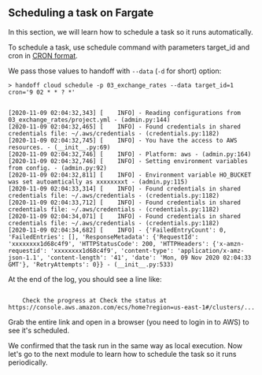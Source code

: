 ## Scheduling a task on Fargate

In this section, we will learn how to schedule a task so it runs automatically.


To schedule a task, use schedule command with parameters target_id and
cron in [CRON format](https://en.wikipedia.org/wiki/Cron).

We pass those values to handoff with `--data` (`-d` for short) option:


```shell
> handoff cloud schedule -p 03_exchange_rates --data target_id=1 cron='9 02 * * ? *'
```
```shell

[2020-11-09 02:04:32,343] [    INFO] - Reading configurations from 03_exchange_rates/project.yml - (admin.py:144)
[2020-11-09 02:04:32,465] [    INFO] - Found credentials in shared credentials file: ~/.aws/credentials - (credentials.py:1182)
[2020-11-09 02:04:32,745] [    INFO] - You have the access to AWS resources. - (__init__.py:69)
[2020-11-09 02:04:32,746] [    INFO] - Platform: aws - (admin.py:164)
[2020-11-09 02:04:32,746] [    INFO] - Setting environment variables from config. - (admin.py:92)
[2020-11-09 02:04:32,811] [    INFO] - Environment variable HO_BUCKET was set autoamtically as xxxxxxxxt - (admin.py:115)
[2020-11-09 02:04:33,314] [    INFO] - Found credentials in shared credentials file: ~/.aws/credentials - (credentials.py:1182)
[2020-11-09 02:04:33,712] [    INFO] - Found credentials in shared credentials file: ~/.aws/credentials - (credentials.py:1182)
[2020-11-09 02:04:34,071] [    INFO] - Found credentials in shared credentials file: ~/.aws/credentials - (credentials.py:1182)
[2020-11-09 02:04:34,682] [    INFO] - {'FailedEntryCount': 0, 'FailedEntries': [], 'ResponseMetadata': {'RequestId': 'xxxxxxxx1d68c4f9', 'HTTPStatusCode': 200, 'HTTPHeaders': {'x-amzn-requestid': 'xxxxxxxx1d68c4f9', 'content-type': 'application/x-amz-json-1.1', 'content-length': '41', 'date': 'Mon, 09 Nov 2020 02:04:33 GMT'}, 'RetryAttempts': 0}} - (__init__.py:533)
```


At the end of the log, you should see a line like:

```shell

    Check the progress at Check the status at https://console.aws.amazon.com/ecs/home?region=us-east-1#/clusters/...

```


Grab the entire link and open in a browser (you need to login in to AWS) to see
it's scheduled.



We confirmed that the task run in the same way as local execution.
Now let's go to the next module to learn how to schedule the task
so it runs periodically.

